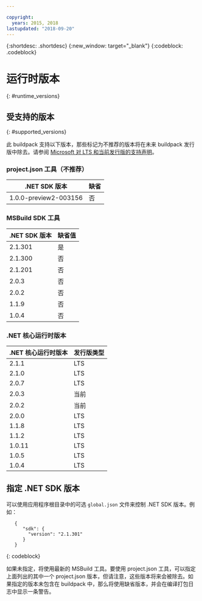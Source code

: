 ```yaml
---

copyright:
  years: 2015, 2018
lastupdated: "2018-09-20"
---
```


{:shortdesc: .shortdesc}
{:new_window: target="_blank"}
{:codeblock: .codeblock}


# 运行时版本
{: #runtime_versions}

## 受支持的版本
{: #supported_versions}

此 buildpack 支持以下版本，那些标记为不推荐的版本将在未来 buildpack 发行版中除去。请参阅 [Microsoft 对 LTS 和当前发行版的支持声明](https://www.microsoft.com/net/core/support)。

### project.json 工具（不推荐）

|.NET SDK 版本   |缺省   |
|-------------------------|---------|
|1.0.0-preview2-003156|否|

### MSBuild SDK 工具

| .NET SDK 版本           | 缺省值           |
|-------------------------|------------------|
| 2.1.301                 |   是             |
| 2.1.300                 |   否             |
| 2.1.201                 |   否             |
| 2.0.3                   |   否             |
| 2.0.2                   |   否             |
| 1.1.9                   |   否             |
| 1.0.4                   |   否             |


### .NET 核心运行时版本

|.NET 核心运行时版本      |发行版类型  |
|---------------------------|-------------------|
| 2.1.1                     |LTS|
| 2.1.0                     |LTS|
| 2.0.7                     |LTS|
| 2.0.3                     |当前        |
| 2.0.2                     |当前        |
|2.0.0                     |LTS|
| 1.1.8                     |LTS|
|1.1.2                  |LTS|
| 1.0.11                    |LTS|
|1.0.5                  |LTS|
| 1.0.4                   |LTS|

## 指定 .NET SDK 版本

可以使用应用程序根目录中的可选 `global.json` 文件来控制 .NET SDK 版本。例如：
```
   {
      "sdk": {
        "version": "2.1.301"
      }
   }
```
{: codeblock}

如果未指定，将使用最新的 MSBuild 工具。要使用 project.json 工具，可以指定上面列出的其中一个 project.json 版本，但请注意，这些版本将来会被除去。如果指定的版本未包含在 buildpack 中，那么将使用缺省版本，并会在编译打包日志中显示一条警告。
